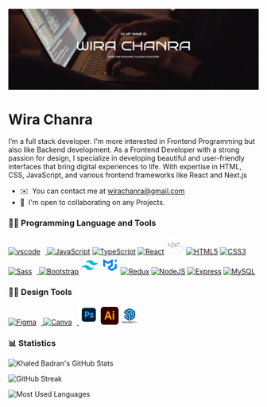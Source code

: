 <!-- Banner -->

![Cover](https://github.com/wirachanra/wirachanra/blob/main/img/banner.jpg)

<!-- Name -->

# Wira Chanra

<!-- Description -->

I’m a full stack developer. I'm more interested in Frontend Programming but also like Backend development. As a Frontend Developer with a strong passion for design, I specialize in developing beautiful and user-friendly interfaces that bring digital experiences to life. With expertise in HTML, CSS, JavaScript, and various frontend frameworks like React and Next.js

- ✉️  You can contact me at [wirachanra@gmail.com](mailto:wirachanra@gmail.com)
- 🤝  I'm open to collaborating on any Projects.

<!-- Skill or Tools -->

### 👨‍💻 Programming Language and Tools

<p align="left">
<a href="https://code.visualstudio.com/" target="_blank" rel="noreferrer">
<img  alt="vscode" width="36" height="36" style="padding-right:10px;"src="https://cdn.jsdelivr.net/gh/devicons/devicon/icons/vscode/vscode-original.svg"/>
</a>
<a href="https://developer.mozilla.org/en-US/docs/Web/JavaScript" target="_blank" rel="noreferrer"><img src="https://raw.githubusercontent.com/danielcranney/readme-generator/main/public/icons/skills/javascript-colored.svg" width="36" height="36" alt="JavaScript" /></a>
<a href="https://www.typescriptlang.org/" target="_blank" rel="noreferrer"><img src="https://raw.githubusercontent.com/danielcranney/readme-generator/main/public/icons/skills/typescript-colored.svg" width="36" height="36" alt="TypeScript" /></a>
<a href="https://reactjs.org/" target="_blank" rel="noreferrer"><img src="https://raw.githubusercontent.com/danielcranney/readme-generator/main/public/icons/skills/react-colored.svg" width="36" height="36" alt="React" /></a>
<a href="https://nextjs.org/" target="_blank" rel="noreferrer"><img src="https://github.com/wirachanra/wirachanra/blob/main/img/nextjs.png" width="36" height="36" alt="React" /></a>
<a href="https://developer.mozilla.org/en-US/docs/Glossary/HTML5" target="_blank" rel="noreferrer"><img src="https://raw.githubusercontent.com/danielcranney/readme-generator/main/public/icons/skills/html5-colored.svg" width="36" height="36" alt="HTML5" /></a>
<a href="https://www.w3.org/TR/CSS/#css" target="_blank" rel="noreferrer"><img src="https://raw.githubusercontent.com/danielcranney/readme-generator/main/public/icons/skills/css3-colored.svg" width="36" height="36" alt="CSS3" /></a>
<a href="https://sass-lang.com/" target="_blank" rel="noreferrer">
<img  alt="Sass"  width="36" height="36" style="padding-right:10px;" src="https://cdn.jsdelivr.net/gh/devicons/devicon/icons/sass/sass-original.svg"/>
</a>
<a href="https://getbootstrap.com/" target="_blank" rel="noreferrer"><img src="https://raw.githubusercontent.com/danielcranney/readme-generator/main/public/icons/skills/bootstrap-colored.svg" width="36" height="36" alt="Bootstrap" /></a>
<a href="https://tailwindcss.com/" target="_blank" rel="noreferrer"><img src="https://github.com/wirachanra/wirachanra/blob/main/img/tailwind.png" width="36" height="36" alt="React" /></a>
<a href="https://mui.com/" target="_blank" rel="noreferrer"><img src="https://github.com/wirachanra/wirachanra/blob/main/img/muilogo.png" width="37" height="37" alt="React" /></a>
<a href="https://redux.js.org/" target="_blank" rel="noreferrer"><img src="https://raw.githubusercontent.com/danielcranney/readme-generator/main/public/icons/skills/redux-colored.svg" width="36" height="36" alt="Redux" /></a>
<a href="https://nodejs.org/en/" target="_blank" rel="noreferrer"><img src="https://raw.githubusercontent.com/danielcranney/readme-generator/main/public/icons/skills/nodejs-colored.svg" width="36" height="36" alt="NodeJS" /></a>
<a href="https://expressjs.com/" target="_blank" rel="noreferrer"><img src="https://raw.githubusercontent.com/danielcranney/readme-generator/main/public/icons/skills/express-colored.svg" width="36" height="36" alt="Express" /></a>
<a href="https://www.mysql.com/" target="_blank" rel="noreferrer"><img src="https://raw.githubusercontent.com/danielcranney/readme-generator/main/public/icons/skills/mysql-colored.svg" width="36" height="36" alt="MySQL" /></a>
</p>

<!-- Design Tools -->

### 👨‍💻 Design Tools

<a href="https://www.figma.com/" target="_blank" rel="noreferrer">
<img  alt="Figma"  width="36" height="36" style="padding-right:10px;" src="https://cdn.jsdelivr.net/gh/devicons/devicon/icons/figma/figma-original.svg"/> 
</a>
<a href="https://www.canva.com/" target="_blank" rel="noreferrer">
<img  alt="Canva"  width="36" height="36" style="padding-right:10px;" src="https://cdn.jsdelivr.net/gh/devicons/devicon/icons/canva/canva-original.svg"/> 
</a>
<a href="#" target="_blank" rel="noreferrer"><img src="https://github.com/wirachanra/wirachanra/blob/main/img/adobeps.png" width="40" height="40" alt="AdobePs" /></a>
<a href="#" target="_blank" rel="noreferrer"><img src="https://github.com/wirachanra/wirachanra/blob/main/img/adobeai.png" width="36" height="36" alt="AdobeAI" /></a>
<a href="#" target="_blank" rel="noreferrer"><img src="https://github.com/wirachanra/wirachanra/blob/main/img/sketchup.webp" width="36" height="36" alt="Sketchup" /></a>

<!-- Statics -->

### 📊 Statistics

<!-- compact programming languages layout -->
<div class="stats" align="left">

![Khaled Badran's GitHub Stats](https://github-readme-stats.vercel.app/api?username=wirachanra&hide=stars&count_private=true&show_icons=true&theme=algolia&border_radius=20)

![GitHub Streak](https://streak-stats.demolab.com?user=wirachanra&count_private=true&theme=algolia&border_radius=20)

<!-- compact programming languages layout -->

![Most Used Languages](https://github-readme-stats.vercel.app/api/top-langs/?username=wirachanra&layout=compact&show_icons=true&theme=algolia&border_radius=20)

</div>
